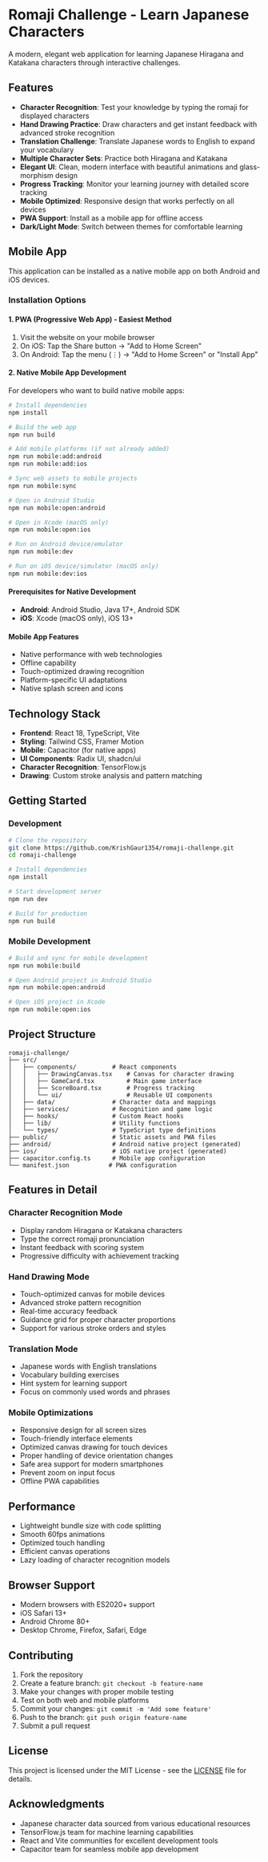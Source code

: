 # Romaji Challenge - Learn Japanese Characters

A modern, elegant web application for learning Japanese Hiragana and Katakana characters through interactive challenges.

## Features

- **Character Recognition**: Test your knowledge by typing the romaji for displayed characters
- **Hand Drawing Practice**: Draw characters and get instant feedback with advanced stroke recognition
- **Translation Challenge**: Translate Japanese words to English to expand your vocabulary
- **Multiple Character Sets**: Practice both Hiragana and Katakana
- **Elegant UI**: Clean, modern interface with beautiful animations and glass-morphism design
- **Progress Tracking**: Monitor your learning journey with detailed score tracking
- **Mobile Optimized**: Responsive design that works perfectly on all devices
- **PWA Support**: Install as a mobile app for offline access
- **Dark/Light Mode**: Switch between themes for comfortable learning

## Mobile App

This application can be installed as a native mobile app on both Android and iOS devices.

### Installation Options

#### 1. PWA (Progressive Web App) - Easiest Method
1. Visit the website on your mobile browser
2. On iOS: Tap the Share button → "Add to Home Screen"
3. On Android: Tap the menu (⋮) → "Add to Home Screen" or "Install App"

#### 2. Native Mobile App Development

For developers who want to build native mobile apps:

```bash
# Install dependencies
npm install

# Build the web app
npm run build

# Add mobile platforms (if not already added)
npm run mobile:add:android
npm run mobile:add:ios

# Sync web assets to mobile projects
npm run mobile:sync

# Open in Android Studio
npm run mobile:open:android

# Open in Xcode (macOS only)
npm run mobile:open:ios

# Run on Android device/emulator
npm run mobile:dev

# Run on iOS device/simulator (macOS only)
npm run mobile:dev:ios
```

#### Prerequisites for Native Development
- **Android**: Android Studio, Java 17+, Android SDK
- **iOS**: Xcode (macOS only), iOS 13+

#### Mobile App Features
- Native performance with web technologies
- Offline capability
- Touch-optimized drawing recognition
- Platform-specific UI adaptations
- Native splash screen and icons

## Technology Stack

- **Frontend**: React 18, TypeScript, Vite
- **Styling**: Tailwind CSS, Framer Motion
- **Mobile**: Capacitor (for native apps)
- **UI Components**: Radix UI, shadcn/ui
- **Character Recognition**: TensorFlow.js
- **Drawing**: Custom stroke analysis and pattern matching

## Getting Started

### Development

```bash
# Clone the repository
git clone https://github.com/KrishGaur1354/romaji-challenge.git
cd romaji-challenge

# Install dependencies
npm install

# Start development server
npm run dev

# Build for production
npm run build
```

### Mobile Development

```bash
# Build and sync for mobile development
npm run mobile:build

# Open Android project in Android Studio
npm run mobile:open:android

# Open iOS project in Xcode
npm run mobile:open:ios
```

## Project Structure

```
romaji-challenge/
├── src/
│   ├── components/          # React components
│   │   ├── DrawingCanvas.tsx    # Canvas for character drawing
│   │   ├── GameCard.tsx         # Main game interface
│   │   ├── ScoreBoard.tsx       # Progress tracking
│   │   └── ui/                  # Reusable UI components
│   ├── data/                # Character data and mappings
│   ├── services/            # Recognition and game logic
│   ├── hooks/               # Custom React hooks
│   ├── lib/                 # Utility functions
│   └── types/               # TypeScript type definitions
├── public/                  # Static assets and PWA files
├── android/                 # Android native project (generated)
├── ios/                     # iOS native project (generated)
├── capacitor.config.ts      # Mobile app configuration
└── manifest.json           # PWA configuration
```

## Features in Detail

### Character Recognition Mode
- Display random Hiragana or Katakana characters
- Type the correct romaji pronunciation
- Instant feedback with scoring system
- Progressive difficulty with achievement tracking

### Hand Drawing Mode
- Touch-optimized canvas for mobile devices
- Advanced stroke pattern recognition
- Real-time accuracy feedback
- Guidance grid for proper character proportions
- Support for various stroke orders and styles

### Translation Mode
- Japanese words with English translations
- Vocabulary building exercises
- Hint system for learning support
- Focus on commonly used words and phrases

### Mobile Optimizations
- Responsive design for all screen sizes
- Touch-friendly interface elements
- Optimized canvas drawing for touch devices
- Proper handling of device orientation changes
- Safe area support for modern smartphones
- Prevent zoom on input focus
- Offline PWA capabilities

## Performance

- Lightweight bundle size with code splitting
- Smooth 60fps animations
- Optimized touch handling
- Efficient canvas operations
- Lazy loading of character recognition models

## Browser Support

- Modern browsers with ES2020+ support
- iOS Safari 13+
- Android Chrome 80+
- Desktop Chrome, Firefox, Safari, Edge

## Contributing

1. Fork the repository
2. Create a feature branch: `git checkout -b feature-name`
3. Make your changes with proper mobile testing
4. Test on both web and mobile platforms
5. Commit your changes: `git commit -m 'Add some feature'`
6. Push to the branch: `git push origin feature-name`
7. Submit a pull request

## License

This project is licensed under the MIT License - see the [LICENSE](LICENSE) file for details.

## Acknowledgments

- Japanese character data sourced from various educational resources
- TensorFlow.js team for machine learning capabilities
- React and Vite communities for excellent development tools
- Capacitor team for seamless mobile app development
